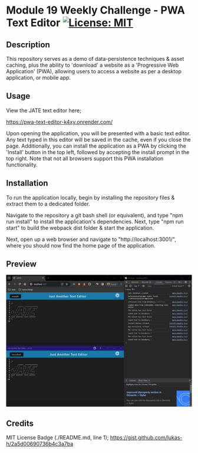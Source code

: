 # Module 19 Weekly Challenge - PWA Text Editor [![License: MIT](https://img.shields.io/badge/License-MIT-yellow.svg)](https://opensource.org/licenses/MIT)

## Description

This repository serves as a demo of data-persistence techniques & asset caching, plus the ability to 'download' a website as a 'Progressive Web Application' (PWA), allowing users to access a website as per a desktop application, or mobile app.

## Usage

View the JATE text editor here;

https://pwa-text-editor-k4xy.onrender.com/

Upon opening the application, you will be presented with a basic text editor. Any text typed in this editor will be saved in the cache, even if you close the page. Additionally, you can install the application as a PWA by clicking the 'Install' button in the top left, followed by accepting the install prompt in the top right. Note that not all browsers support this PWA installation functionality.

## Installation

To run the application locally, begin by installing the repository files & extract them to a dedicated folder.

Navigate to the repository a git bash shell (or equivalent), and type "npm run install" to install the application's dependencies. Next, type "npm run start" to build the webpack dist folder & start the application.

Next, open up a web browser and navigate to "http://localhost:3001/", where you should now find the home page of the application.

## Preview

![Preview of the JATE text editor running in Chrome & as a PWA](./assets/challenge-19-website-preview.jpg)

## Credits

MIT License Badge (./README.md, line 1);
https://gist.github.com/lukas-h/2a5d00690736b4c3a7ba